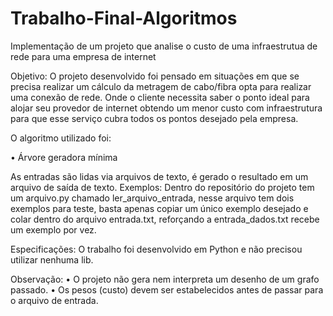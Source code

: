 # Trabalho-Final-Algoritmos
Implementação de um projeto que analise o custo de uma infraestrutua de rede para uma empresa de internet


Objetivo: O projeto desenvolvido foi pensado em situações em que se precisa realizar um cálculo da metragem de cabo/fibra opta para realizar uma conexão de rede.
Onde o cliente necessita saber o ponto ideal para alojar seu provedor de internet obtendo um menor custo com infraestrutura para que esse serviço cubra todos os pontos desejado pela empresa.

O algoritmo utilizado foi:

• Árvore geradora mínima

As entradas são lidas via arquivos de texto, é gerado o resultado em um arquivo de saída de texto.
Exemplos: Dentro do repositório do projeto tem um arquivo.py chamado ler_arquivo_entrada, nesse arquivo tem dois exemplos para teste, basta apenas copiar um único exemplo desejado e colar dentro do arquivo entrada.txt, reforçando a entrada_dados.txt recebe um exemplo por vez.

Especificações: O trabalho foi desenvolvido em Python e não precisou utilizar nenhuma lib. 

Observação:
• O projeto não gera nem interpreta um desenho de um grafo passado. 
• Os pesos (custo) devem ser estabelecidos antes de passar para o arquivo de entrada.

